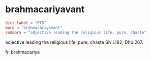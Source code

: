 # brahmacariyavant

``` toml
dict_label = "PTS"
word = "brahmacariyavant"
summary = "adjective leading the religious life, pure, chaste"
```

adjective leading the religious life, pure, chaste SN.i.182; Dhp.267.

fr. brahmacariya

